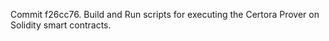 Commit f26cc76.                    Build and Run scripts for executing the Certora Prover on Solidity smart contracts.